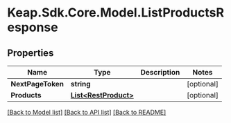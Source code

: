 # Keap.Sdk.Core.Model.ListProductsResponse

## Properties

Name | Type | Description | Notes
------------ | ------------- | ------------- | -------------
**NextPageToken** | **string** |  | [optional] 
**Products** | [**List&lt;RestProduct&gt;**](RestProduct.md) |  | [optional] 

[[Back to Model list]](../README.md#documentation-for-models) [[Back to API list]](../README.md#documentation-for-api-endpoints) [[Back to README]](../README.md)

